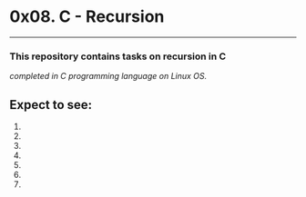 # 0x08. C - Recursion
---
### This repository contains tasks on recursion in C
_completed in C programming language on Linux OS._

## Expect to see:

1.
2.
3.
4.
5.
6.
7.
